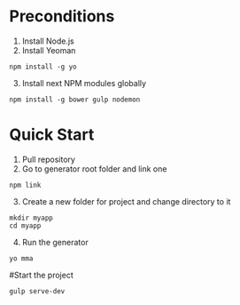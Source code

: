 # Preconditions

1) Install Node.js <br />
2) Install Yeoman 
``` 
npm install -g yo 
```
3) Install next NPM modules globally
``` 
npm install -g bower gulp nodemon 
```

# Quick Start

1) Pull repository
2) Go to generator root folder and link one
``` 
npm link 
```
3) Create a new folder for project and change directory to it
``` 
mkdir myapp
cd myapp
```
4) Run the generator 
```
yo mma 
```

#Start the project

```
gulp serve-dev
```